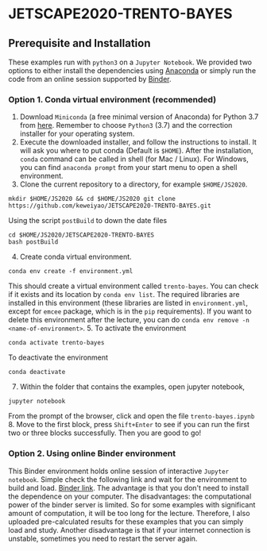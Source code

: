 # JETSCAPE2020-TRENTO-BAYES

## Prerequisite and Installation

These examples run with `python3` on a `Jupyter Notebook`. 
We provided two options to either install the dependencies using [Anaconda](https://www.anaconda.com/) or simply run the code from an online session supported by [Binder](https://mybinder.org/).

### Option 1. Conda virtual environment (recommended)

1. Download `Miniconda` (a free minimal version of Anaconda) for Python 3.7 from [here](https://docs.conda.io/en/latest/miniconda.html). Remember to choose `Python3` (3.7) and the correction installer for your operating system.
2. Execute the downloaded installer, and follow the instructions to install.
It will ask you where to put conda (Default is `$HOME`). After the installation, `conda` command can be called in shell (for Mac / Linux). For Windows, you can find `anaconda prompt` from your start menu to open a shell environment.
3. Clone the current repository to a directory, for example `$HOME/JS2020`.
```
mkdir $HOME/JS2020 && cd $HOME/JS2020 git clone https://github.com/keweiyao/JETSCAPE2020-TRENTO-BAYES.git 
```
Using the script `postBuild` to down the date files  
```
cd $HOME/JS2020/JETSCAPE2020-TRENTO-BAYES 
bash postBuild 
```
4. Create conda virtual environment.
```
conda env create -f environment.yml 
```
This should create a virtual environment called `trento-bayes`. You can check if it exists and its location by `conda env list`. The required libraries are installed in this environment (these libraries are listed in `environment.yml`, except for `emcee` package, which is in the `pip` requirements). If you want to delete this environment after the lecture, you can do `conda env remove -n <name-of-environment>`.
5. To activate the environment 
```
conda activate trento-bayes 
```
To deactivate the environment 
```
conda deactivate 
```
7. Within the folder that contains the examples, open jupyter notebook, 
```
jupyter notebook 
```
From the prompt of the browser, click and open the file `trento-bayes.ipynb`
8. Move to the first block, press `Shift+Enter` to see if you can run the first two or three blocks successfully. 
Then you are good to go!

### Option 2. Using online Binder environment

This Binder environment holds online session of interactive `Jupyter notebook`. 
Simple check the following link and wait for the environment to build and load.
[Binder link](https://mybinder.org/v2/gh/keweiyao/JETSCAPE2020-TRENTO-BAYES/master ).
The advantage is that you don't need to install the dependence on your computer. 
The disadvantages: the computational power of the binder server is limited. 
So for some examples with significant amount of computation, it will be too long for the lecture. 
Therefore, I also uploaded pre-calculated results for these examples that you can simply load and study.
Another disadvantage is that if your internet connection is unstable, sometimes you need to restart the server again.
